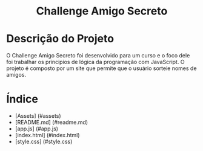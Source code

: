 <h1 align="center">Challenge Amigo Secreto</h1>

# Descrição do Projeto
O Challenge Amigo Secreto foi desenvolvido para um curso e o foco dele foi trabalhar os principios de lógica da programação com JavaScript. O projeto é composto por um site que permite que o usuário sorteie nomes de amigos.

# Índice
* [Assets] (#assets)
* [README.md] (#readme.md)
* [app.js] (#app.js)
* [index.html] (#index.html)
* [style.css] (#style.css)

